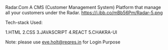 Radar.Com
A CMS (Customer Management System) Platform that manage all your customers under the Radar.
https://i.ibb.co/mBb56Pm/Radar-5.png

Tech-stack Used:

1.HTML
2.CSS
3.JAVASCRIPT
4.REACT
5.CHAKRA-UI

Note:
please use eve.holt@reqres.in for Login Purpose
